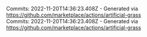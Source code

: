 Commits: 2022-11-20T14:36:23.408Z - Generated via https://github.com/marketplace/actions/artificial-grass
<br>
Commits: 2022-11-20T14:36:23.408Z - Generated via https://github.com/marketplace/actions/artificial-grass
<br>

